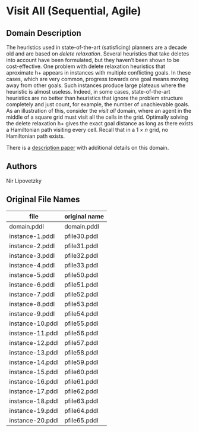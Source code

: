# Visit All (Sequential, Agile)

## Domain Description

The heuristics used in state-of-the-art (satisficing) planners are a decade old and are based on *delete relaxation*.
Several heuristics that take deletes into account have been formulated, but they haven’t been shown to be cost-effective.
One problem with delete relaxation heuristics that aproximate h+ appears in instances with multiple conflicting goals.
In these cases, which are very common, progress towards one goal means moving away from other goals.
Such instances produce large plateaus where the heuristic is almost useless.
Indeed, in some cases, state-of-the-art heuristics are no better than heuristics that ignore the problem structure completely and just count, for example, the number of unachievable goals.
As an illustration of this, consider the *visit all* domain, where an agent in the middle of a square grid must visit all the cells in the grid.
Optimally solving the delete relaxation h+ gives the exact goal distance as long as there exists a Hamiltonian path visiting every cell.
Recall that in a 1 × *n* grid, no Hamiltonian path exists.

There is a [description paper](http://www.plg.inf.uc3m.es/ipc2011-deterministic/attachments/DomainsSequential/visit-all-doc.pdf) with additional details on this domain.

## Authors

Nir Lipovetzky

## Original File Names

| file             | original name |
|------------------|---------------|
| domain.pddl      | domain.pddl   |
| instance-1.pddl  | pfile30.pddl  |
| instance-2.pddl  | pfile31.pddl  |
| instance-3.pddl  | pfile32.pddl  |
| instance-4.pddl  | pfile33.pddl  |
| instance-5.pddl  | pfile50.pddl  |
| instance-6.pddl  | pfile51.pddl  |
| instance-7.pddl  | pfile52.pddl  |
| instance-8.pddl  | pfile53.pddl  |
| instance-9.pddl  | pfile54.pddl  |
| instance-10.pddl | pfile55.pddl  |
| instance-11.pddl | pfile56.pddl  |
| instance-12.pddl | pfile57.pddl  |
| instance-13.pddl | pfile58.pddl  |
| instance-14.pddl | pfile59.pddl  |
| instance-15.pddl | pfile60.pddl  |
| instance-16.pddl | pfile61.pddl  |
| instance-17.pddl | pfile62.pddl  |
| instance-18.pddl | pfile63.pddl  |
| instance-19.pddl | pfile64.pddl  |
| instance-20.pddl | pfile65.pddl  |
